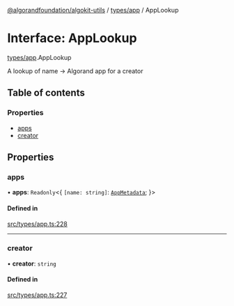 [@algorandfoundation/algokit-utils](../README.md) / [types/app](../modules/types_app.md) / AppLookup

# Interface: AppLookup

[types/app](../modules/types_app.md).AppLookup

A lookup of name -> Algorand app for a creator

## Table of contents

### Properties

- [apps](types_app.AppLookup.md#apps)
- [creator](types_app.AppLookup.md#creator)

## Properties

### apps

• **apps**: `Readonly`<{ `[name: string]`: [`AppMetadata`](types_app.AppMetadata.md);  }\>

#### Defined in

[src/types/app.ts:228](https://github.com/algorandfoundation/algokit-utils-ts/blob/main/src/types/app.ts#L228)

___

### creator

• **creator**: `string`

#### Defined in

[src/types/app.ts:227](https://github.com/algorandfoundation/algokit-utils-ts/blob/main/src/types/app.ts#L227)
